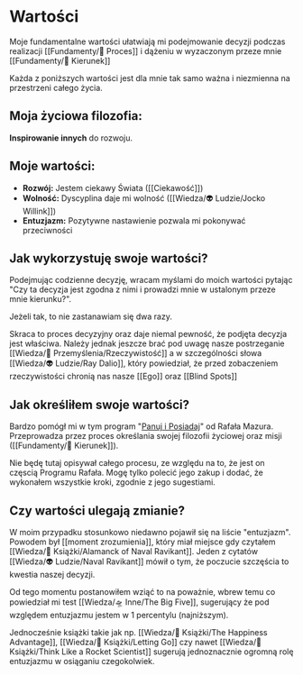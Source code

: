 # Wartości
Moje fundamentalne wartości ułatwiają mi podejmowanie decyzji podczas realizacji [[Fundamenty/💫 Proces]] i dążeniu w wyzaczonym przeze mnie [[Fundamenty/🧭 Kierunek]]

Każda z poniższych wartości jest dla mnie tak samo ważna i niezmienna na przestrzeni całego życia. 

## Moja życiowa filozofia:
**Inspirowanie innych** do rozwoju.

## Moje wartości:
- **Rozwój:** Jestem ciekawy Świata ([[Ciekawość]])
- **Wolność:** Dyscyplina daje mi wolność ([[Wiedza/👽 Ludzie/Jocko Willink]])
- **Entuzjazm:** Pozytywne nastawienie pozwala mi pokonywać przeciwności

## Jak wykorzystuję swoje wartości?
Podejmując codzienne decyzję, wracam myślami do moich wartości pytając "Czy ta decyzja jest zgodna z nimi i prowadzi mnie w ustalonym przeze mnie kierunku?". 

Jeżeli tak, to nie zastanawiam się dwa razy.

Skraca to proces decyzyjny oraz daje niemal pewność, że podjęta decyzja jest właściwa. Należy jednak jeszcze brać pod uwagę nasze postrzeganie [[Wiedza/🤔 Przemyślenia/Rzeczywistość]] a w szczególności słowa [[Wiedza/👽 Ludzie/Ray Dalio]], który powiedział, że przed zobaczeniem rzeczywistości chronią nas nasze [[Ego]] oraz [[Blind Spots]]

## Jak określiłem swoje wartości? 
Bardzo pomógł mi w tym program "[Panuj i Posiadaj](https://zenjaskiniowca.pl/programy/panuj-i-posiadaj/)" od Rafała Mazura. Przeprowadza przez proces określania swojej filozofii życiowej oraz misji ([[Fundamenty/🧭 Kierunek]]).

Nie będę tutaj opisywał całego procesu, ze względu na to, że jest on częscią Programu Rafała. Mogę tylko polecić jego zakup i dodać, że wykonałem wszystkie kroki, zgodnie z jego sugestiami.

## Czy wartości ulegają zmianie? 
W moim przypadku stosunkowo niedawno pojawił się na liście "entuzjazm". Powodem był [[moment zrozumienia]], który miał miejsce gdy czytałem [[Wiedza/📖 Książki/Alamanck of Naval Ravikant]]. Jeden z cytatów [[Wiedza/👽 Ludzie/Naval Ravikant]] mówił o tym, że poczucie szczęścia to kwestia naszej decyzji. 

Od tego momentu postanowiłem wziąć to na poważnie, wbrew temu co powiedział mi test [[Wiedza/🛸 Inne/The Big Five]], sugerujący że pod względem entuzjazmu jestem w 1 percentylu (najniższym). 

Jednocześnie książki takie jak np. [[Wiedza/📖 Książki/The Happiness Advantage]], [[Wiedza/📖 Książki/Letting Go]] czy nawet [[Wiedza/📖 Książki/Think Like a Rocket Scientist]] sugerują jednoznacznie ogromną rolę entuzjazmu w osiąganiu czegokolwiek. 

